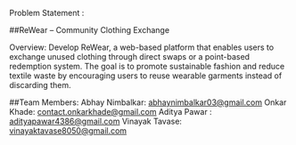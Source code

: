 Problem Statement :

##ReWear – Community Clothing Exchange 

Overview: 
Develop ReWear, a web-based platform that enables users to exchange unused clothing 
through direct swaps or a point-based redemption system. The goal is to promote sustainable 
fashion and reduce textile waste by encouraging users to reuse wearable garments instead of 
discarding them. 



##Team Members: 
Abhay Nimbalkar: abhaynimbalkar03@gmail.com
Onkar Khade: contact.onkarkhade@gmail.com
Aditya Pawar : adityapawar4386@gmail.com
Vinayak Tavase: vinayaktavase8050@gmail.com